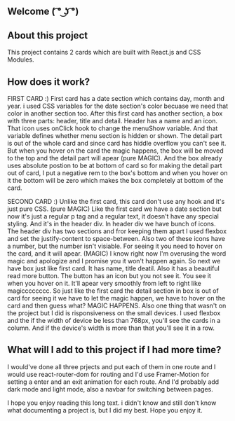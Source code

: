 ## Welcome  ( ͡° ͜ʖ ͡°)

## About this project
This project contains 2 cards which are built with React.js and CSS Modules.

## How does it work?

FIRST CARD :)
First card has a date section which contains day, month and year. i used CSS variables for the date section's color becuase we need that color in another section too.
After this first card has another section, a box with three parts: header, title and detail.
Header has a name and an icon. That icon uses onClick hook to change the menuShow variable. And that variable defines whether menu section is hidden or shown.
The detail part is out of the whole card and since card has hiddle overflow you can't see it.
But when you hover on the card the magic happens, the box will be moved to the top and the detail part will apear (pure MAGIC).
And the box already uses absolute postion to be at bottom of card so for making the detail part out of card, I put a negative rem to the box's bottom and when you hover on it the bottom will be zero which makes the box completely at bottom of the card.

SECOND CARD :)
Unlike the first card, this card don't use any hook and it's just pure CSS. (pure MAGIC)
Like the first card we have a date section but now it's just a regular p tag and a regular text, it doesn't have any special styling. And it's in the header div. In header div we have bunch of icons. The header div has two sections and fror keeping them apart I used flexbox and set the justify-content to space-between.
Also two of these icons have a number, but the number isn't visiable. For seeing it you need to hover on the card, and it will apear. (MAGIC)
I know right now I'm overusing the word magic and apologize and I promise you it won't happen again.
So next we have box just like first card. It has name, title deatil. Also it has a beautiful read more button. The button has an icon but you not see it. You see it when you hover on it. It'll apear very smoothly from left to right like magicccccccc.
So just like the first card the detail section in box is out of card for seeing it we have to let the magic happen, we have to hover on the card and then guess what? MAGIC HAPPENS.
Also one thing that wasn't on the project but I did is risponsiveness on the small devices. I used flexbox and the if the width of device be less than 768px, you'll see the cards in a column. And if the device's width is more than that you'll see it in a row.

## What will I add to this project if I had more time?
I would've done all three prjects and put each of them in one route and I would use react-router-dom for routing and I'd use Framer-Motion for setting a enter and an exit animation for each route. And I'd probably add dark mode and light mode, also a navbar for switching between pages.

I hope you enjoy reading this long text. i didn't know and still don't know what documenting a project is, but I did my best.
Hope you enjoy it.